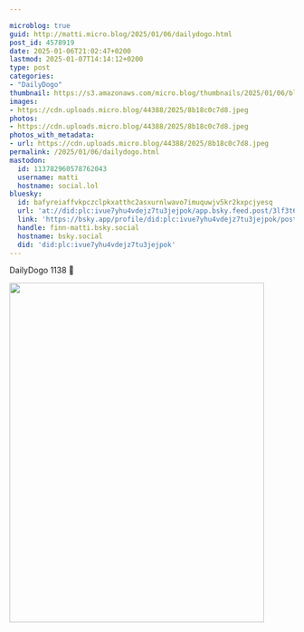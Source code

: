 ```yaml
---

microblog: true
guid: http://matti.micro.blog/2025/01/06/dailydogo.html
post_id: 4578919
date: 2025-01-06T21:02:47+0200
lastmod: 2025-01-07T14:14:12+0200
type: post
categories:
- "DailyDogo"
thumbnail: https://s3.amazonaws.com/micro.blog/thumbnails/2025/01/06/blog.martin-haehnel.de/6292212078db7db3f1c115c9fb26980b.png
images:
- https://cdn.uploads.micro.blog/44388/2025/8b18c0c7d8.jpeg
photos:
- https://cdn.uploads.micro.blog/44388/2025/8b18c0c7d8.jpeg
photos_with_metadata:
- url: https://cdn.uploads.micro.blog/44388/2025/8b18c0c7d8.jpeg
permalink: /2025/01/06/dailydogo.html
mastodon:
  id: 113782960578762043
  username: matti
  hostname: social.lol
bluesky:
  id: bafyreiaffvkpczclpkxatthc2asxurnlwavo7imuquwjv5kr2kxpcjyesq
  url: 'at://did:plc:ivue7yhu4vdejz7tu3jejpok/app.bsky.feed.post/3lf3t62dpcn24'
  link: 'https://bsky.app/profile/did:plc:ivue7yhu4vdejz7tu3jejpok/post/3lf3t62dpcn24'
  handle: finn-matti.bsky.social
  hostname: bsky.social
  did: 'did:plc:ivue7yhu4vdejz7tu3jejpok'
---
```

DailyDogo 1138 🐶

<img src="uploads/2025/8b18c0c7d8.jpeg" alt="" title="IMG_5107.jpeg" border="0" width="450" height="600" />
